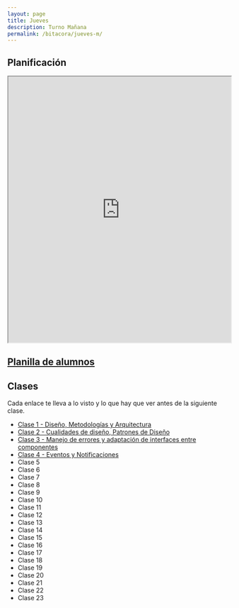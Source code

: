 ```yaml
---
layout: page
title: Jueves
description: Turno Mañana
permalink: /bitacora/jueves-m/
---
```

## Planificación

<iframe src="https://docs.google.com/spreadsheets/d/e/2PACX-1vRpW7bMemgkdsO6fTFyLC1fpQz0d4S1ArREtaLmNXbrg_7AF3iZnqet3TNWygHe-tGfwh_PlGfcu6ye/pubhtml?gid=0&amp;single=true&amp;widget=true&amp;headers=false" style="width: 100%; height:600px"></iframe>

## [Planilla de alumnos](https://docs.google.com/spreadsheets/d/1Pv6WRazw1zMOwIM7NMf3cgZoSwJOLrlTZ1vvHIcLBu8/edit?usp=drive_web&ouid=105127262669791671578)

## Clases
Cada enlace te lleva a lo visto y lo que hay que ver antes de la siguiente clase.

- [Clase 1 - Diseño, Metodologías y Arquitectura]({{site.baseurl}}/bitacora/jueves-m/clase-1)
- [Clase 2 - Cualidades de diseño, Patrones de Diseño]({{site.baseurl}}/bitacora/jueves-m/clase-2)
- [Clase 3 - Manejo de errores y adaptación de interfaces entre componentes]({{site.baseurl}}/bitacora/jueves-m/clase-3)
- [Clase 4 - Eventos y Notificaciones]({{site.baseurl}}/bitacora/jueves-m/clase-4)
- Clase 5
- Clase 6
- Clase 7
- Clase 8
- Clase 9
- Clase 10
- Clase 11
- Clase 12
- Clase 13
- Clase 14
- Clase 15
- Clase 16
- Clase 17
- Clase 18
- Clase 19
- Clase 20
- Clase 21
- Clase 22
- Clase 23
